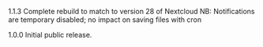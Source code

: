 1.1.3
	Complete rebuild to match to version 28 of Nextcloud
	NB: Notifications are temporary disabled; no impact on saving files with cron

1.0.0
     Initial public release.

